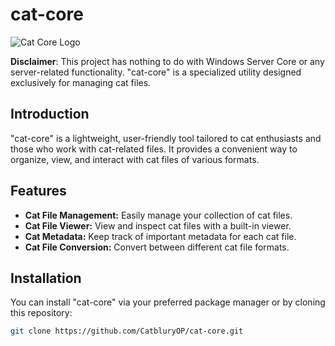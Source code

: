 # cat-core

![Cat Core Logo](https://cdn.discordapp.com/attachments/1212082735678627951/1212098615653310535/PxX6gAs.gif?ex=65f099cd&is=65de24cd&hm=7c5dc3f80188e431a1eb53a4bf0b1a05fee62006af1b9c0e32bb4a7dddbfe8b0&)

**Disclaimer**: This project has nothing to do with Windows Server Core or any server-related functionality. "cat-core" is a specialized utility designed exclusively for managing cat files.

## Introduction

"cat-core" is a lightweight, user-friendly tool tailored to cat enthusiasts and those who work with cat-related files. It provides a convenient way to organize, view, and interact with cat files of various formats.

## Features

- **Cat File Management:** Easily manage your collection of cat files.
- **Cat File Viewer:** View and inspect cat files with a built-in viewer.
- **Cat Metadata:** Keep track of important metadata for each cat file.
- **Cat File Conversion:** Convert between different cat file formats.

## Installation

You can install "cat-core" via your preferred package manager or by cloning this repository:

```bash
git clone https://github.com/CatbluryOP/cat-core.git

 
